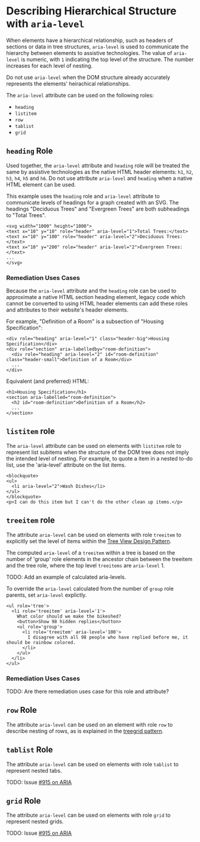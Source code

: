 # Describing Hierarchical Structure with `aria-level`

When elements have a hierarchical relationship, such as headers of sections or data in tree structures, `aria-level` is used to communicate the hierarchy between elements to assistive technologies. The value of `aria-level` is numeric, with `1` indicating the top level of the structure. The number increases for each level of nesting.

Do not use `aria-level` when the DOM structure already accurately represents the elements' heirachical relationships.

The `aria-level` attribute can be used on the following roles:
* `heading`
* `listitem`
* `row`
* `tablist`
* `grid`

## `heading` Role

Used together, the `aria-level` attribute and `heading` role will be treated the same by assistive technologies as the native HTML header elements: `h1`, `h2`, `h3`, `h4`, `h5` and `h6`. Do not use attribute `aria-level` and `heading` when a native HTML element can be used.

This example uses the `heading` role and `aria-level` attribute to communicate levels of headings for a graph created with an SVG. The headings "Deciduous Trees" and "Evergreen Trees" are both subheadings to "Total Trees".

```
<svg width="1000" height="1000">
<text x="10" y="10" role="header" aria-level="1">Total Trees:</text>
<text x="10" y="100" role="header" aria-level="2">Deciduous Trees:</text>
<text x="10" y="200" role="header" aria-level="2">Evergreen Trees:</text>
...
</svg>
```

### Remediation Uses Cases

Because the `aria-level` attribute and the `heading` role can be used to approximate a native HTML section heading element, legacy code which cannot be converted to using HTML header elements can add these 
roles and attributes to their website's header elements.

For example, "Definition of a Room" is a subsection of "Housing Specification":

```
<div role="heading" aria-level="1" class="header-big">Housing Specification</div>
<div role="section" aria-labelledby="room-definition">
  <div role="heading" aria-level="2" id="room-definition" class="header-small">Definition of a Room</div>
  ...
</div>
```

Equivalent (and preferred) HTML:

```
<h1>Housing Specification</h1>
<section aria-labelled="room-definition">
  <h2 id="room-definition">Definition of a Room</h2>
  ...
</section>
```

## `listitem` role

The `aria-level` attribute can be used on elements with `listitem` role to represent list subitems when the structure of the DOM tree does not imply the intended level of nesting. For example, to quote a item in a nested to-do list, use the 'aria-level' attribute on the list items. 

```
<blockquote>
<ul>
  <li aria-level="2">Wash Dishes</li>
</ul>
</blockquote>
<p>I can do this item but I can't do the other clean up items.</p>
```

## `treeitem` role

The attribute `aria-level` can be used on elements with role `treeitem` to explicitly set the level of items within the [Tree View Design Pattern](https://www.w3.org/TR/wai-aria-practices-1.1/#TreeView). 

The computed `aria-level` of a `treeitem` within a tree is based on the number of 'group' role elements in the ancestor chain between the treeitem and the tree role, where the top level `treeitems` are `aria-level` 1.

TODO: Add an example of calculated aria-levels.

To override the `aria-level` calculated from the number of `group` role parents, set `aria-level` explictly.

```
<ul role='tree'>
  <li role='treeitem' aria-level='1'>
    What color should we make the bikeshed?
    <button>Show 98 hidden replies</button>
    <ul role='group'>
      <li role='treeitem' aria-level='100'>
        I disagree with all 98 people who have replied before me, it should be rainbow colored.
      </li>
    </ul>
  </li>
</ul>
```

### Remediation Uses Cases

TODO: Are there remediation uses case for this role and attribute?

## `row` Role

The attribute `aria-level` can be used on an element with role `row` to describe nesting of rows, as is explained in the [treegrid pattern](https://www.w3.org/TR/wai-aria-practices-1.1/#treegrid). 

## `tablist` Role

The attribute `aria-level` can be used on elements with role `tablist` to represent nested tabs.

TODO: Issue [#915 on ARIA](https://github.com/w3c/aria/issues/915)

## `grid` Role

The attribute `aria-level` can be used on elements with role `grid` to represent nested grids.

TODO: Issue [#915 on ARIA](https://github.com/w3c/aria/issues/915)

